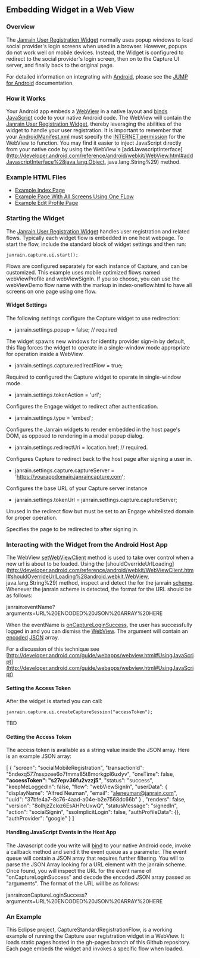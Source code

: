 ## Embedding Widget in a Web View

### Overview

The [Janrain User Registration Widget](http://developers.janrain.com/documentation/widgets/user-registration-widget/) 
normally uses popup windows to load social provider's login screens 
when used in a browser. However, popups do not work well on mobile devices. Instead, the Widget is 
configured to redirect to the social provider's login screen, then on to the Capture UI server, and 
finally back to the original page. 

For detailed information on integrating with [Android](http://www.android.com/), please see the 
[JUMP for Android](http://developers.janrain.com/documentation/mobile-libraries/jump-for-android/) 
documentation. 

### How it Works

Your Android app embeds a 
[WebView](http://developer.android.com/reference/android/webkit/WebView.html) in a native layout 
and [binds JavaScript](http://developer.android.com/guide/webapps/webview.html#UsingJavaScript) 
code to your native Android code. The WebView will contain the 
[Janrain User Registration Widget](http://developers.janrain.com/documentation/widgets/user-registration-widget/), 
thereby leveraging the abilities of the widget to handle your user registration. It is important to remember that your 
[AndroidManifest.xml](http://developer.android.com/guide/topics/manifest/manifest-intro.html) must specify the 
[INTERNET permission](http://developer.android.com/reference/android/Manifest.permission.html#INTERNET) 
for the WebView to function. You may find it easier to inject JavaScript directly from your 
native code by using the WebView's 
[addJavascriptInterface](http://developer.android.com/reference/android/webkit/WebView.html#addJavascriptInterface%28java.lang.Object, java.lang.String%29) 
method. 

### Example HTML Files

* [Example Index Page](https://raw.github.com/janrain/CaptureWebViewDemo/gh-pages/index.html)
* [Example Page With All Screens Using One FLow](https://raw.github.com/janrain/CaptureWebViewDemo/gh-pages/index-oneflow.html)
* [Example Edit Profile Page](https://raw.github.com/janrain/CaptureWebViewDemo/gh-pages/edit-profile.html)

### Starting the Widget

The [Janrain User Registration Widget](http://developers.janrain.com/documentation/widgets/user-registration-widget/) 
handles user registration and related flows. Typically each widget flow is embedded in one host 
webpage. To start the flow, include the standard block of widget settings and then run:

    janrain.capture.ui.start();

Flows are configured separately for each instance of Capture, and can be customized.
This example uses mobile optimized flows named webViewProfile and webViewSignIn.
If you so choose, you can use the webViewDemo flow name with the markup in index-oneflow.html
to have all screens on one page using one flow.

#### Widget Settings

The following settings configure the Capture widget to use redirection:

* janrain.settings.popup = false; // required

The widget spawns new windows for identity provider sign-in by default, this 
flag forces the widget to operate in a single-window mode appropriate for 
operation inside a WebView.

* janrain.settings.capture.redirectFlow = true;

Required to configured the Capture widget to operate in single-window mode.

* janrain.settings.tokenAction = 'url';

Configures the Engage widget to redirect after authentication.

* janrain.settings.type = 'embed';

Configures the Janrain widgets to render embedded in the host page's DOM,
as opposed to rendering in a modal popup dialog.

* janrain.settings.redirectUri = location.href; // required.

Configures Capture to redirect back to the host page after signing a user in.

* janrain.settings.capture.captureServer = 'https://yourappdomain.janraincapture.com';

Configures the base URL of your Capture server instance

* janrain.settings.tokenUrl = janrain.settings.capture.captureServer;

Unused in the redirect flow but must be set to an Engage whitelisted
domain for proper operation.

Specifies the page to be redirected to after signing in.

### Interacting with the Widget from the Android Host App

The WebView [setWebViewClient](http://developer.android.com/reference/android/webkit/WebView.html#setWebViewClient%28android.webkit.WebViewClient%29) 
method is used to take over control when a new url is about to be loaded. Using the 
[shouldOverrideUrlLoading](http://developer.android.com/reference/android/webkit/WebViewClient.html#shouldOverrideUrlLoading%28android.webkit.WebView, java.lang.String%29) 
method, inspect and detect the for the janrain [scheme](http://en.wikipedia.org/wiki/URI_scheme). 
Whenever the janrain scheme is detected, the format for the URL should be as follows:

janrain:eventName?arguments=URL%20ENCODED%20JSON%20ARRAY%20HERE 

When the eventName is [onCaptureLoginSuccess](http://developers.janrain.com/documentation/widgets/user-registration-widget/capture-widget-api/events/), 
the user has successfully logged in and you can dismiss the 
[WebView](http://developer.android.com/reference/android/webkit/WebView.html). The 
argument will contain an [encoded](http://en.wikipedia.org/wiki/Percent-encoding) 
[JSON](http://www.json.org/) array. 

For a discussion of this technique see [http://developer.android.com/guide/webapps/webview.html#UsingJavaScript](http://developer.android.com/guide/webapps/webview.html#UsingJavaScript)

#### Setting the Access Token

After the widget is started you can call:

    janrain.capture.ui.createCaptureSession("accessToken");

TBD

#### Getting the Access Token

The access token is available as a string value inside the JSON array. Here is an example JSON 
array:

[
{
"screen": "socialMobileRegistration",
"transactionId": "5ndexq577nsspzee6o7fmma85t8morkgpl6uxlyv",
"oneTime": false,
<b>"accessToken": "s27epv36fu2vzzj5"</b>,
"status": "success",
"keepMeLoggedIn": false,
"flow": "webViewSignIn",
"userData":
{ "displayName": "Alfred Neuman", "email": "aleneuman@janrain.com", "uuid": "37bfe4a7-8c76-4aad-a04e-b2e7568dc66b" }
,
"renders": false,
"version": "8oIhjzZcloz6EsAHPcUxwQ",
"statusMessage": "signedIn",
"action": "socialSignin",
"ssoImplicitLogin": false,
"authProfileData": {},
"authProvider": "google"
}
]

#### Handling JavaScript Events in the Host App

The Javascript code you write will 
[bind](http://developer.android.com/guide/webapps/webview.html#UsingJavaScript) to your native 
Android code, invoke a callback method and send it the event queue as a parameter. The event queue 
will contain a JSON array that requires further filtering. You will to parse the JSON Array looking 
for a URL element with the janrain scheme. Once found, you will inspect the URL for the event name of 
"onCaptureLoginSuccess" and decode the encoded JSON array passed as "arguments". The format of the
URL will be as follows:

janrain:onCaptureLoginSuccess?arguments=URL%20ENCODED%20JSON%20ARRAY%20HERE

### An Example

This Eclipse project, CaptureStandardRegistrationFlow, is a working example of
running the Capture user registration widget in a WebView. It loads static
pages hosted in the gh-pages branch of this Github repository.
Each page embeds the widget and invokes a specific flow when loaded.
